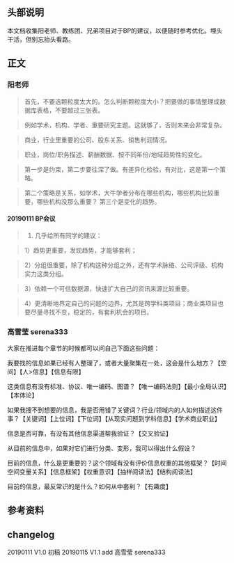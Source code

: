 ## 头部说明
本文档收集阳老师、教练团、兄弟项目对于BP的建议，以便随时参考优化。埋头干活，但别忘抬头看路。

##  正文

### 阳老师

>首先，不要选颗粒度太大的。怎么判断颗粒度大小？把要做的事情整理成数据库表格，不要超过三张表。

>例如学术，机构、学者、重要研究主题。这就够了，否则未来会非常复杂。

>商业，行业里重要的公司、股东关系、销售利润情况。

>职业，岗位/职务描述、薪酬数据、按不同年份/地域趋势性的变化。 


>第一步是约束，第二步要往深了做。有差异化检验，有对比，这是第一个策略。

>第二个策略是关系，如学术，大牛学者分布在哪些机构，哪些机构比较重要，哪些机构没那么重要？ 第三个是变化的趋势。


#### 20190111 BP会议

>1. 几乎给所有同学的建议：

>1）趋势更重要，发现趋势，才能够套利；

>2）分组很重要，除了机构这种分组之外，还有学术脉络、公司评级、机构实力这类分组。

>3）依赖一个可信数据源，快速扩大自己的资讯来源比较重要。

>4）更清晰地界定自己的问题的边界，尤其是跨学科类项目；商业类项目也要尽量寻找不变，稳定的，有套利机会的项目。

### 高雪莹 serena333
大家在推进每个章节的时候都可以问自己下面这些问题：

我要找的信息如果已经有人整理了，或者大量聚集在一处，这会是什么地方？【空间】【人>信息】【信息有限】

这类信息有没有标准、协议、唯一编码、图谱？【唯一编码法则】【最小全局认识】【本体论】

如果我搜不到想要的信息，我是否用错了关键词？行业/领域内的人如何描述这件事？【关键词】【上位词】【下位词】【从现实问题到学科信息】【学术商业职业】

信息是否可靠，有没有其他信息渠道帮我验证？【交叉验证】

从目前的信息中，如果对它们进行分类、变形，我可以得出什么假设？

目前的信息，什么是更重要的？这个领域有没有评价信息权重的其他框架？【时间空间变量关系】【信息框架】【权重意识】【抽样阅读法】【结构阅读法】

目前的信息，最反常识的是什么？如何从中套利？【有趣度】

## 参考资料

## changelog
20190111 V1.0 初稿
20190115 V1.1 add 高雪莹 serena333
